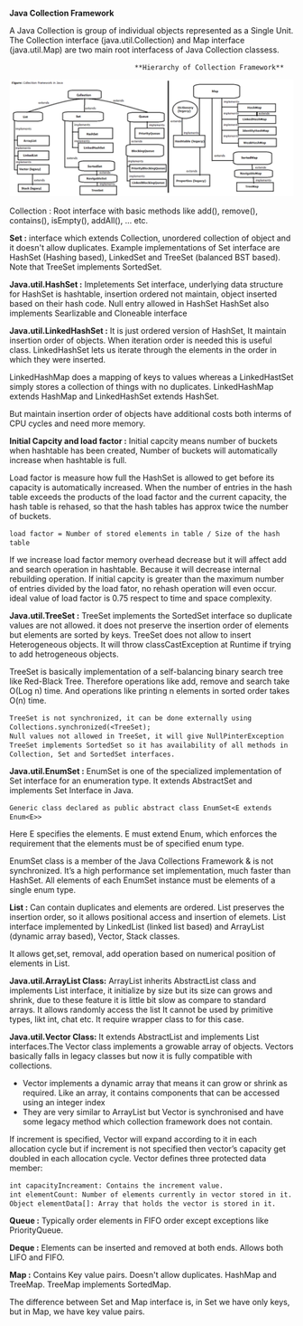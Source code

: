 
**Java Collection Framework**

A Java Collection is group of individual objects represented as a Single Unit. The Collection interface (java.util.Collection) and Map interface (java.util.Map) are two main root interfacess of Java Collection classess. 

                                   **Hierarchy of Collection Framework**

![alt text](https://github.com/imhimanshu/booknotes/blob/master/01-Collection-framework-hierarchy-in-java.png)

Collection : Root interface with basic methods like add(), remove(), 
             contains(), isEmpty(), addAll(), ... etc.
 
**Set :** 
interface which extends Collection, unordered collection of object and it doesn't allow duplicates. Example implementations of Set interface are HashSet (Hashing based), LinkedSet and TreeSet (balanced BST based). Note that TreeSet implements SortedSet.

**Java.util.HashSet :** 
Impletements Set interface, underlying data structure for HashSet is hashtable, insertion ordered not maintain, object inserted based on their hash code. 
  Null entry allowed in HashSet
  HashSet also implements Searlizable and Cloneable interface

**Java.util.LinkedHashSet :** 
It is just ordered version of HashSet, It maintain insertion order of objects. When iteration order is needed this is useful class. LinkedHashSet lets us iterate through the elements in the order in which they were inserted.

LinkedHashMap does a mapping of keys to values whereas a LinkedHastSet simply stores a collection of things with no duplicates. LinkedHashMap extends HashMap and LinkedHashSet extends HashSet.

But maintain insertion order of objects have additional costs both interms of CPU cycles and need more memory.

**Initial Capcity and load factor :** Initial capcity means number of buckets when hashtable has been created, Number of buckets will automatically increase when hashtable is full.

Load factor is measure how full the HashSet is allowed to get before its capacity is automatically increased. When the number of entries in the hash table exceeds the products of the load factor and the current capacity, the hash table is rehased, so that the hash tables has approx twice the number of buckets. 

    load factor = Number of stored elements in table / Size of the hash table

If we increase load factor memory overhead decrease but it will affect add and search operation in hashtable. Because it will decrease internal rebuilding operation. If initial capcity is greater than the maximum number of entries divided by the load fator, no rehash operation will even occur. ideal value of load factor is 0.75 respect to time and space complexity. 

**Java.util.TreeSet :** 
TreeSet implements the SortedSet interface so duplicate values are not allowed. it does not preserve the insertion order of elements but elements are sorted by keys. TreeSet does not allow to insert Heterogeneous objects. It will throw classCastException at Runtime if trying to add hetrogeneous objects.

TreeSet is basically implementation of a self-balancing binary search tree like Red-Black Tree. Therefore operations like add, remove and search take O(Log n) time. And operations like printing n elements in sorted order takes O(n) time.

    TreeSet is not synchronized, it can be done externally using Collections.synchronized(<TreeSet);
    Null values not allowed in TreeSet, it will give NullPinterException
    TreeSet implements SortedSet so it has availability of all methods in Collection, Set and SortedSet interfaces.

**Java.util.EnumSet :**
EnumSet is one of the specialized implementation of Set interface for an enumeration type. It extends AbstractSet and implements Set Interface in Java.

    Generic class declared as public abstract class EnumSet<E extends Enum<E>>  

Here E specifies the elements. E must extend Enum, which enforces the requirement that the elements must be of specified enum type.

  EnumSet class is a member of the Java Collections Framework & is not synchronized.
  It’s a high performance set implementation, much faster than HashSet.
  All elements of each EnumSet instance must be elements of a single enum type.

**List :** 
Can contain duplicates and elements are ordered. List preserves the insertion order, so it allows positional access and insertion of elemets. List interface implemented by LinkedList (linked list based) and ArrayList (dynamic array based), Vector, Stack classes. 

It allows get,set, removal, add operation based on numerical position of elements in List. 

**Java.util.ArrayList Class:** 
ArrayList inherits AbstractList class and implements List interface, it initialize by size but its size can grows and shrink, due to these feature it is little bit slow as compare to standard arrays. It allows randomly access the list It cannot be used by primitive types, likt int, chat etc. It require wrapper class to for this case. 

**Java.util.Vector Class:** 
It extends AbstractList and implements List interfaces.The Vector class implements a growable array of objects. Vectors basically falls in legacy classes but now it is fully compatible with collections.

  - Vector implements a dynamic array that means it can grow or shrink as required. Like an array, it contains components that can be accessed using an integer index
  - They are very similar to ArrayList but Vector is synchronised and have some legacy method which collection framework does not contain.

If increment is specified, Vector will expand according to it in each allocation cycle but if increment is not specified then vector’s capacity get doubled in each allocation cycle. Vector defines three protected data member:

    int capacityIncreament: Contains the increment value.
    int elementCount: Number of elements currently in vector stored in it.
    Object elementData[]: Array that holds the vector is stored in it.

**Queue :** Typically order elements in FIFO order except exceptions like PriorityQueue.  

**Deque :** Elements can be inserted and removed at both ends. Allows both LIFO and FIFO. 

**Map :** Contains Key value pairs. Doesn't allow duplicates.  HashMap and TreeMap. TreeMap implements SortedMap.        

The difference between Set and Map interface is, in Set we have only keys, but in Map, we have key value pairs.
                             
  
